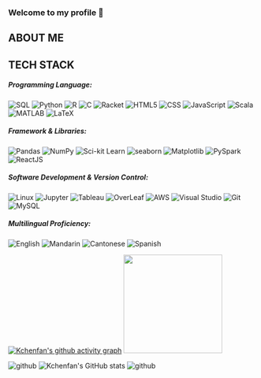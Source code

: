 ### Welcome to my profile 👋

<!--
**Kchenfan/Kchenfan** is a ✨ _special_ ✨ repository because its `README.md` (this file) appears on your GitHub profile.

Here are some ideas to get you started:

- 🔭 I’m currently working on ...
- 🌱 I’m currently learning ...
- 👯 I’m looking to collaborate on ...
- 🤔 I’m looking for help with ...
- 💬 Ask me about ...
- 📫 How to reach me: ...
- 😄 Pronouns: ...
- ⚡ Fun fact: ...
-->

## ABOUT ME
## TECH STACK
##### Programming Language:
![SQL](https://img.shields.io/badge/SQL-E7E2E8?style=flat-square&logo=sql&logoColor=white)
![Python](https://img.shields.io/badge/Python-FDEEF4?style=flat-square&logo=python&logoColor=black)
![R](https://img.shields.io/badge/R-D7C3B8?style=flat-square&logo=r&logoColor=white)
![C](https://img.shields.io/badge/C-DCE0E8?style=flat-square&logo=c&logoColor=white)
![Racket](https://img.shields.io/badge/Racket-F5ADD8?style=flat-square&logo=racket&logoColor=white)
![HTML5](https://img.shields.io/badge/HTML5-DFD0B7?style=flat-square&logo=html5&logoColor=white)
![CSS](https://img.shields.io/badge/CSS-CCDAF7?style=flat-square&logo=css3&logoColor=white)
![JavaScript](https://img.shields.io/badge/JavaScript-ABC8CC?style=flat-square&logo=javascript&logoColor=black)
![Scala](https://img.shields.io/badge/Scala-94E9C5?style=flat-square&logo=scala&logoColor=white)
![MATLAB](https://img.shields.io/badge/MATLAB-F9F8F3?style=flat-square&logo=matlab&logoColor=white)
![LaTeX](https://img.shields.io/badge/LaTeX-EAD8DE?style=flat-square&logo=latex&logoColor=white)

##### Framework & Libraries:
![Pandas](https://img.shields.io/badge/Pandas-E7E2E8?style=flat-square&logo=pandas&logoColor=black)
![NumPy](https://img.shields.io/badge/NumPy-FCCCD3?style=flat-square&logo=numpy&logoColor=black)
![Sci-kit Learn](https://img.shields.io/badge/scikit_learn-FDEFE4?style=flat-square&logo=scikit-learn&logoColor=black)
![seaborn](https://img.shields.io/badge/seaborn-FFCCD3?style=flat-square&logo=seaborn&logoColor=white)
![Matplotlib](https://img.shields.io/badge/Matplotlib-D8E2DA?style=flat-square&logo=matplotlib&logoColor=white)
![PySpark](https://img.shields.io/badge/PySpark-FDE5D9?style=flat-square&logo=apache-spark&logoColor=black)
![ReactJS](https://img.shields.io/badge/ReactJS-FFCCD3?style=flat-square&logo=react&logoColor=black)

##### Software Development & Version Control:
![Linux](https://img.shields.io/badge/Linux-E7E2E8?style=flat-square&logo=linux&logoColor=black)
![Jupyter](https://img.shields.io/badge/Jupyter-FFE5EA?style=flat-square&logo=jupyter&logoColor=black)
![Tableau](https://img.shields.io/badge/Tableau-C8D5F7?style=flat-square&logo=tableau&logoColor=black)
![OverLeaf](https://img.shields.io/badge/OverLeaf-F5ADD8?style=flat-square&logo=overleaf&logoColor=black)
![AWS](https://img.shields.io/badge/AWS-EADEDE?style=flat-square&logo=amazon-aws&logoColor=black)
![Visual Studio](https://img.shields.io/badge/Visual_Studio-D8E2DA?style=flat-square&logo=visual-studio&logoColor=black)
![Git](https://img.shields.io/badge/Git-94E9C5?style=flat-square&logo=git&logoColor=white)
![MySQL](https://img.shields.io/badge/MySQL-FDEFE4?style=flat-square&logo=mysql&logoColor=black)

##### Multilingual Proficiency:
![English](https://img.shields.io/badge/-English-F9F8F3?style=flat-square)
![Mandarin](https://img.shields.io/badge/-Mandarin-DCE0E8?style=flat-square)
![Cantonese](https://img.shields.io/badge/-Cantonese-E7E2E8?style=flat-square)
![Spanish](https://img.shields.io/badge/-Spanish-FDEEF4?style=flat-square)

[![Kchenfan's github activity graph](https://github-readme-activity-graph.vercel.app/graph?username=Kchenfan&theme=dracula)](https://github.com/Kchenfan/github-readme-activity-graph)
<img slign='right' src="https://profile-counter.glitch.me/Kchenfan/count.svg" width="200" color="white">

![github](https://stats.justsong.cn/api/github/?username=KarinaChenFang&theme=light)
![Kchenfan's GitHub stats](https://github-readme-stats.vercel.app/api?username=Kchenfan&theme=vue&show_icons=true)
![github](https://stats.justsong.cn/api/leetcode/?username=kchenfan&theme=light)


